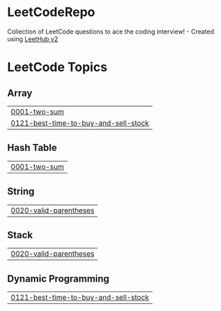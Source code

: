 # LeetCodeRepo
Collection of LeetCode questions to ace the coding interview! - Created using [LeetHub v2](https://github.com/arunbhardwaj/LeetHub-2.0)

<!---LeetCode Topics Start-->
# LeetCode Topics
## Array
|  |
| ------- |
| [0001-two-sum](https://github.com/orla-ske/LeetCodeRepo/tree/master/0001-two-sum) |
| [0121-best-time-to-buy-and-sell-stock](https://github.com/orla-ske/LeetCodeRepo/tree/master/0121-best-time-to-buy-and-sell-stock) |
## Hash Table
|  |
| ------- |
| [0001-two-sum](https://github.com/orla-ske/LeetCodeRepo/tree/master/0001-two-sum) |
## String
|  |
| ------- |
| [0020-valid-parentheses](https://github.com/orla-ske/LeetCodeRepo/tree/master/0020-valid-parentheses) |
## Stack
|  |
| ------- |
| [0020-valid-parentheses](https://github.com/orla-ske/LeetCodeRepo/tree/master/0020-valid-parentheses) |
## Dynamic Programming
|  |
| ------- |
| [0121-best-time-to-buy-and-sell-stock](https://github.com/orla-ske/LeetCodeRepo/tree/master/0121-best-time-to-buy-and-sell-stock) |
<!---LeetCode Topics End-->